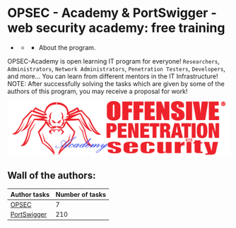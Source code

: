 # OPSEC - Academy & PortSwigger - web security academy: free training

- - - About the program.

OPSEC-Academy is open learning IT program for everyone! `Researchers`, `Administrators`, `Network Administrators`, `Penetration Testers`, `Developers`, and more...
You can learn from different mentors in the IT Infrastructure!
NOTE: After successfully solving the tasks which are given by some of the authors of this program, you may receive a proposal for work!

![](https://github.com/Offensive-Penetration-Security/OPSEC-Academy/blob/main/Docs/logo300-Academy.png)

## Wall of the authors:

| Author tasks | Number of tasks |
| ------------- | ---------------|
|[OPSEC](https://github.com/Offensive-Penetration-Security/OPSEC-Academy/tree/main/Authors_of_Tasks/OPSEC) | 7 |
|[PortSwigger](https://portswigger.net/web-security/all-labs) | 210 |
